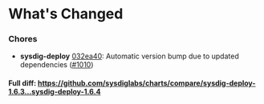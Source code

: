 # What's Changed

### Chores
- **sysdig-deploy** [032ea40](https://github.com/sysdiglabs/charts/commit/032ea40d47a9dde294fd9f5ad91f6b7f5e1e7edc): Automatic version bump due to updated dependencies ([#1010](https://github.com/sysdiglabs/charts/issues/1010))

#### Full diff: https://github.com/sysdiglabs/charts/compare/sysdig-deploy-1.6.3...sysdig-deploy-1.6.4
